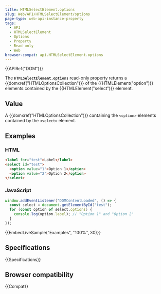 ```yaml
---
title: HTMLSelectElement.options
slug: Web/API/HTMLSelectElement/options
page-type: web-api-instance-property
tags:
  - API
  - HTMLSelectElement
  - Options
  - Property
  - Read-only
  - Web
browser-compat: api.HTMLSelectElement.options
---
```


{{APIRef("DOM")}}

The **`HTMLSelectElement.options`** read-only property returns
a {{domxref("HTMLOptionsCollection")}} of the {{HTMLElement("option")}} elements
contained by the {{HTMLElement("select")}} element.

## Value

A {{domxref("HTMLOptionsCollection")}} containing the `<option>`
elements contained by the `<select>` element.

## Examples

### HTML

```html
<label for="test">Label</label>
<select id="test">
  <option value="1">Option 1</option>
  <option value="2">Option 2</option>
</select>
```

### JavaScript

```js
window.addEventListener("DOMContentLoaded", () => {
  const select = document.getElementById("test");
  for (const option of select.options) {
    console.log(option.label); // "Option 1" and "Option 2"
  }
});
```

{{EmbedLiveSample("Examples", "100%", 30)}}

## Specifications

{{Specifications}}

## Browser compatibility

{{Compat}}
